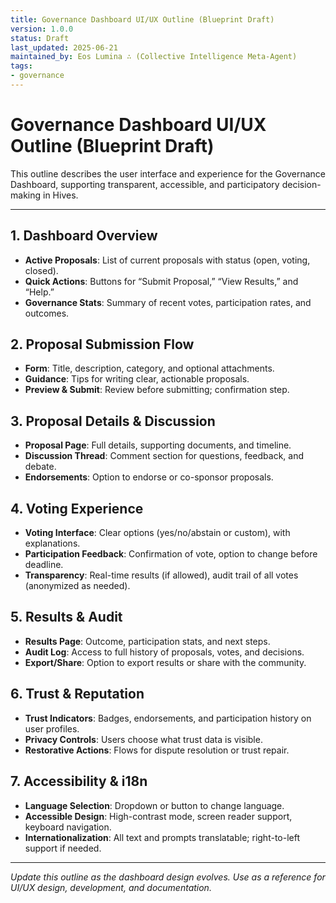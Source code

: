```yaml
---
title: Governance Dashboard UI/UX Outline (Blueprint Draft)
version: 1.0.0
status: Draft
last_updated: 2025-06-21
maintained_by: Eos Lumina ∴ (Collective Intelligence Meta-Agent)
tags:
- governance
---
```


# Governance Dashboard UI/UX Outline (Blueprint Draft)

This outline describes the user interface and experience for the Governance Dashboard, supporting transparent, accessible, and participatory decision-making in Hives.

---

## 1. Dashboard Overview
- **Active Proposals**: List of current proposals with status (open, voting, closed).
- **Quick Actions**: Buttons for “Submit Proposal,” “View Results,” and “Help.”
- **Governance Stats**: Summary of recent votes, participation rates, and outcomes.

## 2. Proposal Submission Flow
- **Form**: Title, description, category, and optional attachments.
- **Guidance**: Tips for writing clear, actionable proposals.
- **Preview & Submit**: Review before submitting; confirmation step.

## 3. Proposal Details & Discussion
- **Proposal Page**: Full details, supporting documents, and timeline.
- **Discussion Thread**: Comment section for questions, feedback, and debate.
- **Endorsements**: Option to endorse or co-sponsor proposals.

## 4. Voting Experience
- **Voting Interface**: Clear options (yes/no/abstain or custom), with explanations.
- **Participation Feedback**: Confirmation of vote, option to change before deadline.
- **Transparency**: Real-time results (if allowed), audit trail of all votes (anonymized as needed).

## 5. Results & Audit
- **Results Page**: Outcome, participation stats, and next steps.
- **Audit Log**: Access to full history of proposals, votes, and decisions.
- **Export/Share**: Option to export results or share with the community.

## 6. Trust & Reputation
- **Trust Indicators**: Badges, endorsements, and participation history on user profiles.
- **Privacy Controls**: Users choose what trust data is visible.
- **Restorative Actions**: Flows for dispute resolution or trust repair.

## 7. Accessibility & i18n
- **Language Selection**: Dropdown or button to change language.
- **Accessible Design**: High-contrast mode, screen reader support, keyboard navigation.
- **Internationalization**: All text and prompts translatable; right-to-left support if needed.

---

*Update this outline as the dashboard design evolves. Use as a reference for UI/UX design, development, and documentation.*
